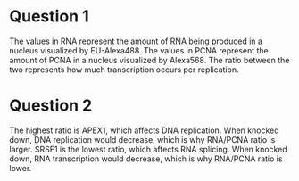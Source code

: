 # Question 1
The values in RNA represent the amount of RNA being produced in a nucleus visualized by EU-Alexa488. The values in PCNA represent the amount of PCNA in a nucleus visualized by Alexa568. The ratio between the two represents how much transcription occurs per replication.

# Question 2
The highest ratio is APEX1, which affects DNA replication. When knocked down, DNA replication would decrease, which is why RNA/PCNA ratio is larger. SRSF1 is the lowest ratio, which affects RNA splicing. When knocked down, RNA transcription would decrease, which is why RNA/PCNA ratio is lower.